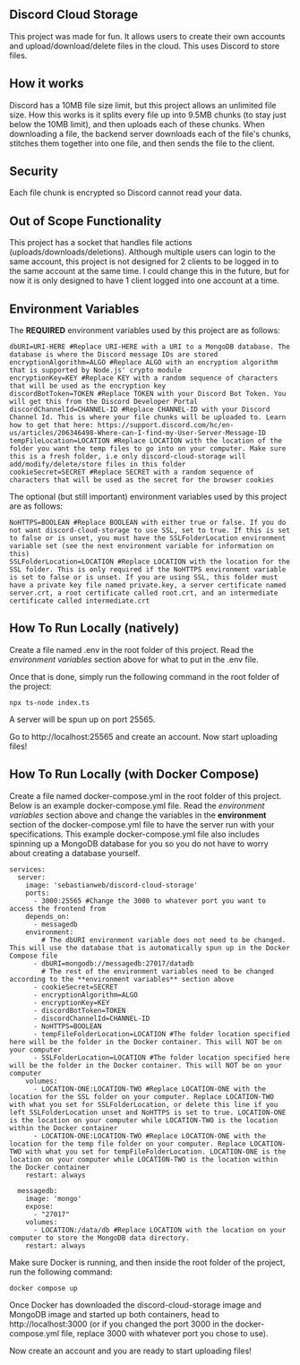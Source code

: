 ## Discord Cloud Storage
This project was made for fun. It allows users to create their own accounts and upload/download/delete files in the cloud. This uses Discord to store files.

## How it works
Discord has a 10MB file size limit, but this project allows an unlimited file size. How this works is it splits every file up into 9.5MB chunks (to stay just below the 10MB limit), and then uploads each of these chunks. When downloading a file, the backend server downloads each of the file's chunks, stitches them together into one file, and then sends the file to the client.

## Security
Each file chunk is encrypted so Discord cannot read your data.

## Out of Scope Functionality
This project has a socket that handles file actions (uploads/downloads/deletions). Although multiple users can login to the same account, this project is not designed for 2 clients to be logged in to the same account at the same time. I could change this in the future, but for now it is only designed to have 1 client logged into one account at a time.

## Environment Variables

The **REQUIRED** environment variables used by this project are as follows:

```
dbURI=URI-HERE #Replace URI-HERE with a URI to a MongoDB database. The database is where the Discord message IDs are stored
encryptionAlgorithm=ALGO #Replace ALGO with an encryption algorithm that is supported by Node.js' crypto module
encryptionKey=KEY #Replace KEY with a random sequence of characters that will be used as the encryption key
discordBotToken=TOKEN #Replace TOKEN with your Discord Bot Token. You will get this from the Discord Developer Portal
discordChannelId=CHANNEL-ID #Replace CHANNEL-ID with your Discord Channel Id. This is where your file chunks will be uploaded to. Learn how to get that here: https://support.discord.com/hc/en-us/articles/206346498-Where-can-I-find-my-User-Server-Message-ID
tempFileLocation=LOCATION #Replace LOCATION with the location of the folder you want the temp files to go into on your computer. Make sure this is a fresh folder, i.e only discord-cloud-storage will add/modify/delete/store files in this folder
cookieSecret=SECRET #Replace SECRET with a random sequence of characters that will be used as the secret for the browser cookies
```

The optional (but still important) environment variables used by this project are as follows:

```
NoHTTPS=BOOLEAN #Replace BOOLEAN with either true or false. If you do not want discord-cloud-storage to use SSL, set to true. If this is set to false or is unset, you must have the SSLFolderLocation environment variable set (see the next environment variable for information on this)
SSLFolderLocation=LOCATION #Replace LOCATION with the location for the SSL folder. This is only required if the NoHTTPS environment variable is set to false or is unset. If you are using SSL, this folder must have a private key file named private.key, a server certificate named server.crt, a root certificate called root.crt, and an intermediate certificate called intermediate.crt
```

## How To Run Locally (natively)

Create a file named .env in the root folder of this project. Read the *environment variables* section above for what to put in the .env file.

Once that is done, simply run the following command in the root folder of the project:

```
npx ts-node index.ts
```

A server will be spun up on port 25565.

Go to http://localhost:25565 and create an account. Now start uploading files!

## How To Run Locally (with Docker Compose)

Create a file named docker-compose.yml in the root folder of this project. Below is an example docker-compose.yml file. Read the *environment variables* section above and change the variables in the **environment** section of the docker-compose.yml file to have the server run with your specifications. This example docker-compose.yml file also includes spinning up a MongoDB database for you so you do not have to worry about creating a database yourself.

```
services:
  server:
    image: 'sebastianweb/discord-cloud-storage'
    ports:
      - 3000:25565 #Change the 3000 to whatever port you want to access the frontend from
    depends_on:
      - messagedb
    environment:
        # The dbURI environment variable does not need to be changed. This will use the database that is automatically spun up in the Docker Compose file
      - dbURI=mongodb://messagedb:27017/datadb 
        # The rest of the environment variables need to be changed according to the **environment variables** section above
      - cookieSecret=SECRET
      - encryptionAlgorithm=ALGO
      - encryptionKey=KEY
      - discordBotToken=TOKEN
      - discordChannelId=CHANNEL-ID
      - NoHTTPS=BOOLEAN
      - tempFileFolderLocation=LOCATION #The folder location specified here will be the folder in the Docker container. This will NOT be on your computer
      - SSLFolderLocation=LOCATION #The folder location specified here will be the folder in the Docker container. This will NOT be on your computer
    volumes:
      - LOCATION-ONE:LOCATION-TWO #Replace LOCATION-ONE with the location for the SSL folder on your computer. Replace LOCATION-TWO with what you set for SSLFolderLocation, or delete this line if you left SSLFolderLocation unset and NoHTTPS is set to true. LOCATION-ONE is the location on your computer while LOCATION-TWO is the location within the Docker container
      - LOCATION-ONE:LOCATION-TWO #Replace LOCATION-ONE with the location for the temp file folder on your computer. Replace LOCATION-TWO with what you set for tempFileFolderLocation. LOCATION-ONE is the location on your computer while LOCATION-TWO is the location within the Docker container
    restart: always

  messagedb:
    image: 'mongo'
    expose:
      - "27017"
    volumes:
      - LOCATION:/data/db #Replace LOCATION with the location on your computer to store the MongoDB data directory.
    restart: always
```

Make sure Docker is running, and then inside the root folder of the project, run the following command:

```
docker compose up
```

Once Docker has downloaded the discord-cloud-storage image and MongoDB image and started up both containers, head to http://localhost:3000 (or if you changed the port 3000 in the docker-compose.yml file, replace 3000 with whatever port you chose to use).

Now create an account and you are ready to start uploading files!
